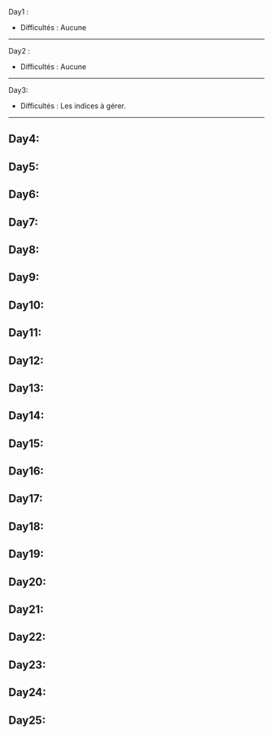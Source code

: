 Day1 : 

- Difficultés : Aucune 

---
Day2 :

- Difficultés : Aucune
---
Day3:


- Difficultés : Les indices à gérer. 
---
Day4:
---
Day5:
---
Day6:
---
Day7:
---
Day8:
---
Day9:
---
Day10:
---
Day11:
---
Day12:
---
Day13:
---
Day14:
---
Day15:
---
Day16:
---
Day17:
---
Day18:
---
Day19:
---
Day20:
---
Day21:
---
Day22:
---
Day23:
---
Day24:
---
Day25:
---
